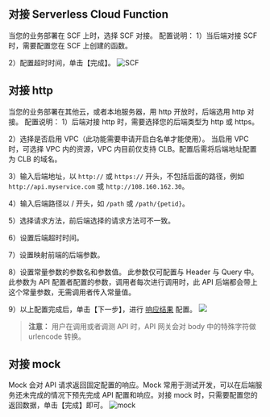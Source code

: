 ## 对接 Serverless Cloud Function ##
当您的业务部署在 SCF 上时，选择 SCF 对接。
配置说明：
1）当后端对接 SCF 时，需要配置您在 SCF 上创建的函数。

2）配置超时时间，单击【完成】。
![SCF](https://mc.qcloudimg.com/static/img/23145ace7ad407d718c62ff54d381f04/image.png)

## 对接 http ##
当您的业务部署在其他云，或者本地服务器，用 http 开放时，后端选用 http 对接。
配置说明：
1）后端对接 http 时，需要选择您的后端类型为 http 或 https。

2）选择是否启用 VPC（此功能需要申请开启白名单才能使用）。
当启用 VPC 时，可选择 VPC 内的资源，VPC 内目前仅支持 CLB。配置后需将后端地址配置为 CLB 的域名。

3）输入后端地址，以 `http://` 或 `https://` 开头，不包括后面的路径，例如 `http://api.myservice.com` 或 `http://108.160.162.30`。

4）输入后端路径以 / 开头，如 `/path` 或 `/path/{petid}`。

5）选择请求方法，前后端选择的请求方法可不一致。

6）设置后端超时时间。

7）设置映射前端的后端参数。

8）设置常量参数的参数名和参数值。
此参数仅可配置与 Header 与 Query 中。此参数为 API 配置者配置的参数，调用者每次进行调用时，此 API 后端都会带上这个常量参数，无需调用者传入常量值。

9）以上配置完成后，单击【下一步】，进行 [响应结果](https://cloud.tencent.com/document/product/628/11804) 配置。
![](https://main.qcloudimg.com/raw/b93201d1c5a20579cf34ae86c586533e.png)
>**注意：**
>用户在调用或者调测 API 时，API 网关会对 body 中的特殊字符做 urlencode 转换。

## 对接 mock ##
Mock 会对 API 请求返回固定配置的响应。Mock 常用于测试开发，可以在后端服务还未完成的情况下预先完成 API 配置和响应。对接 mock 时，只需要配置您的返回数据，单击【完成】即可。
![mock](https://mc.qcloudimg.com/static/img/59d198b75bc21d7af480656cf6ebcc62/image.png)
